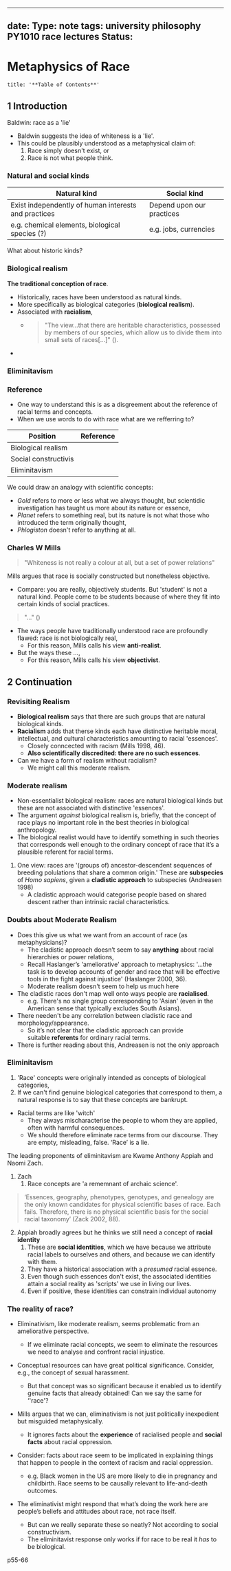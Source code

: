 
---
date: 
Type:  note
tags: university philosophy PY1010 race lectures 
Status:  
---
# Metaphysics of Race
```toc
title: '**Table of Contents**'
```
## 1 Introduction
Baldwin: race as a 'lie'
- Baldwin suggests the idea of whiteness is a 'lie'.
- This could be plausibly understood as a metaphysical claim of:
	1. Race simply doesn't exist, or
	2. Race is not what people think.

### Natural and social kinds
| Natural kind                                         | Social kind               |
| ---------------------------------------------------- | ------------------------- |
| Exist independently of human interests and practices | Depend upon our practices |
| e.g. chemical elements, biological species (?)       | e.g. jobs, currencies     |
What about historic kinds?

### Biological realism
**The traditional conception of race**.
- Historically, races have been understood as natural kinds.
- More specifically as biological categories (**biological realism**).
- Associated with **racialism**,
	- > "The view...that there are heritable characteristics, possessed by members of our species, which allow us to divide them into small sets of races[...]" ().
- 
### Eliminitavism

### Reference
- One way to understand this is as a disgreement about the reference of racial terms and concepts.
- When we use words to do with race what are we refferring to?

| Position             | Reference |
| -------------------- | --------- |
| Biological realism   |           |
| Social constructivis |           | 
| Eliminitavism        |           |

We could draw an analogy with scientific concepts:
- *Gold* refers to more or less what we always thought, but scientidic investigation has taught us more about its nature or essence,
- *Planet* refers to something real, but its nature is not what those who introduced the term originally thought,
- *Phlogiston* doesn't refer to anything at all.

### Charles W Mills
> "Whiteness is not really a colour at all, but a set of power relations"

Mills argues that race is socially constructed but nonetheless objective.
- Compare: you are really, objectively students. But 'student' is not a natural kind. People come to be students because of where they fit into certain kinds of social practices.

> "..." ()

- The ways people have traditionally understood race are profoundly flawed: race is not biologically real,
	- For this reason, Mills calls his view **anti-realist**.
- But the ways these …,
	- For this reason, Mills calls his view **objectivist**.


## 2 Continuation
### Revisiting Realism
- **Biological realism** says that there are such groups that are natural biological kinds.
- **Racialism** adds that therse kinds each have distinctive heritable moral, intellectual, and cultural characteristics amounting to racial 'essences'.
	- Closely conncected with racism (Mills 1998, 46).
	- **Also scientifically discredited: there are no such essences**.
- Can we have a form of realism without racialism?
	- We might call this moderate realism.

### Moderate realism
- Non-essentialist biological realism: races are natural biological kinds but these are not associated with distinctive 'essences'.
- The argument *against* biological realism is, briefly, that the concept of race plays no important role in the best theories in biological anthropology.
- The biological realist would have to identify something in such theories that corresponds well enough to the ordinary concept of race that it’s a plausible referent for racial terms.

1. One view: races are '(groups of) ancestor-descendent sequences of breeding polulations that share a common origin.' These are **subspecies** of *Homo sapiens*, given a **cladistic approach** to subspecies (Andreasen  1998)
	- A cladistic approach would categorise people based on shared descent rather than intrinsic racial characteristics.

### Doubts about Moderate Realism
- Does this give us what we want from an account of race (as metaphysicians)?
	- The cladistic approach doesn’t seem to say **anything** about racial hierarchies or power relations,
	- Recall Haslanger’s 'ameliorative' approach to metaphysics: '…the task is to develop accounts of gender and race that will be effective tools in the fight against injustice' (Haslanger 2000, 36).
	- Moderate realism doesn't seem to help us much here
- The cladistic races don't map well onto ways people are **racialised**.
	- e.g. There's no single group corresponding to 'Asian' (even in the American sense that typically excludes South Asians).
- There needen't be any correlation between cladistic race and morphology/appearance.
	- So it’s not clear that the cladistic approach can provide suitable **referents** for ordinary racial terms.
- There is further reading about this, Andreasen is not the only approach

### Eliminitavism
1. 'Race' concepts were originally intended as concepts of biological categories,
2. If we can't find genuine biological categories that correspond to them, a natural response is to say that these concepts are bankrupt.
- Racial terms are like 'witch'
	- They always mischaracterise the people to whom they are applied, often with harmful consequences.
	- We should therefore eliminate race terms from our discourse. They are empty, misleading, false. ‘Race’ is a lie.

The leading proponents of eliminitavism are Kwame Anthony Appiah and Naomi Zach.
1. Zach
	1. Race concepts are 'a rememnant of archaic science'.
> ‘Essences, geography, phenotypes, genotypes, and genealogy are the only known candidates for physical scientific bases of race. Each fails. Therefore, there is no physical scientific basis for the social racial taxonomy’ (Zack 2002, 88).

2. Appiah broadly agrees but he thinks we still need a concept of **racial identity**
	1. These are **social identities**, which we have because we attribute racial labels to ourselves and others, and because we can identify with them.
	2. They have a historical association with a *presumed* racial essence.
	3. Even though such essences don't exist, the associated identities attain a social reality as 'scripts' we use in living our lives.
	4. Even if positive, these identities can constrain individual autonomy

### The reality of race?
- Eliminativism, like moderate realism, seems problematic from an ameliorative perspective.
	- If we eliminate racial concepts, we seem to eliminate the resources we need to analyse and confront racial injustice.
- Conceptual resources can have great political significance. Consider, e.g., the concept of sexual harassment.
	- But that concept was so significant because it enabled us to identify genuine facts that already obtained! Can we say the same for ‘'race'?

- Mills argues that we can, eliminativism is not just politically inexpedient but misguided metaphysically.
	- It ignores facts about the **experience** of racialised people and **social facts** about racial oppression.
- Consider: facts about race seem to be implicated in explaining things that happen to people in the context of racism and racial oppression.
	- e.g. Black women in the US are more likely to die in pregnancy and childbirth. Race seems to be causally relevant to life-and-death outcomes.	
- The eliminativist might respond that what’s doing the work here are people’s beliefs and attitudes about race, not race itself.
	- But can we really separate these so neatly? Not according to social constructivism.
	- The eliminitavist response only works if for race to be real it *has* to be biological.

p55-66

